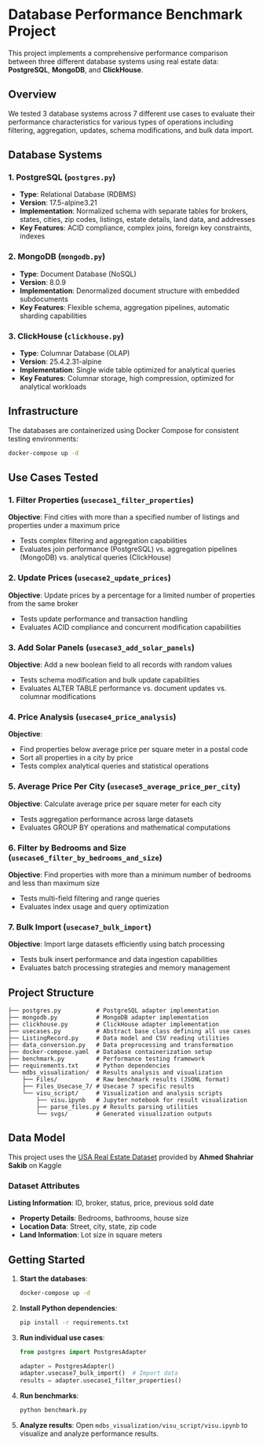 # Database Performance Benchmark Project

This project implements a comprehensive performance comparison between three different database systems using real estate data: **PostgreSQL**, **MongoDB**, and **ClickHouse**.

## Overview

We tested 3 database systems across 7 different use cases to evaluate their performance characteristics for various types of operations including filtering, aggregation, updates, schema modifications, and bulk data import.

## Database Systems

### 1. PostgreSQL (`postgres.py`)
- **Type**: Relational Database (RDBMS)
- **Version**: 17.5-alpine3.21
- **Implementation**: Normalized schema with separate tables for brokers, states, cities, zip codes, listings, estate details, land data, and addresses
- **Key Features**: ACID compliance, complex joins, foreign key constraints, indexes

### 2. MongoDB (`mongodb.py`)
- **Type**: Document Database (NoSQL)
- **Version**: 8.0.9
- **Implementation**: Denormalized document structure with embedded subdocuments
- **Key Features**: Flexible schema, aggregation pipelines, automatic sharding capabilities

### 3. ClickHouse (`clickhouse.py`)
- **Type**: Columnar Database (OLAP)
- **Version**: 25.4.2.31-alpine
- **Implementation**: Single wide table optimized for analytical queries
- **Key Features**: Columnar storage, high compression, optimized for analytical workloads

## Infrastructure

The databases are containerized using Docker Compose for consistent testing environments:

```bash
docker-compose up -d
```


## Use Cases Tested

### 1. Filter Properties (`usecase1_filter_properties`)
**Objective**: Find cities with more than a specified number of listings and properties under a maximum price
- Tests complex filtering and aggregation capabilities
- Evaluates join performance (PostgreSQL) vs. aggregation pipelines (MongoDB) vs. analytical queries (ClickHouse)

### 2. Update Prices (`usecase2_update_prices`)
**Objective**: Update prices by a percentage for a limited number of properties from the same broker
- Tests update performance and transaction handling
- Evaluates ACID compliance and concurrent modification capabilities

### 3. Add Solar Panels (`usecase3_add_solar_panels`)
**Objective**: Add a new boolean field to all records with random values
- Tests schema modification and bulk update capabilities
- Evaluates ALTER TABLE performance vs. document updates vs. columnar modifications

### 4. Price Analysis (`usecase4_price_analysis`)
**Objective**: 
- Find properties below average price per square meter in a postal code
- Sort all properties in a city by price
- Tests complex analytical queries and statistical operations

### 5. Average Price Per City (`usecase5_average_price_per_city`)
**Objective**: Calculate average price per square meter for each city
- Tests aggregation performance across large datasets
- Evaluates GROUP BY operations and mathematical computations

### 6. Filter by Bedrooms and Size (`usecase6_filter_by_bedrooms_and_size`)
**Objective**: Find properties with more than a minimum number of bedrooms and less than maximum size
- Tests multi-field filtering and range queries
- Evaluates index usage and query optimization

### 7. Bulk Import (`usecase7_bulk_import`)
**Objective**: Import large datasets efficiently using batch processing
- Tests bulk insert performance and data ingestion capabilities
- Evaluates batch processing strategies and memory management

## Project Structure

```
├── postgres.py          # PostgreSQL adapter implementation
├── mongodb.py           # MongoDB adapter implementation  
├── clickhouse.py        # ClickHouse adapter implementation
├── usecases.py          # Abstract base class defining all use cases
├── ListingRecord.py     # Data model and CSV reading utilities
├── data_conversion.py   # Data preprocessing and transformation
├── docker-compose.yaml  # Database containerization setup
├── benchmark.py         # Performance testing framework
├── requirements.txt     # Python dependencies
└── mdbs_visualization/  # Results analysis and visualization
    ├── Files/           # Raw benchmark results (JSONL format)
    ├── Files_Usecase_7/ # Usecase 7 specific results
    └── visu_script/     # Visualization and analysis scripts
        ├── visu.ipynb   # Jupyter notebook for result visualization
        ├── parse_files.py # Results parsing utilities
        └── svgs/        # Generated visualization outputs
```

## Data Model

This project uses the [USA Real Estate Dataset](https://www.kaggle.com/datasets/ahmedshahriarsakib/usa-real-estate-dataset) provided by **Ahmed Shahriar Sakib** on Kaggle

### Dataset Attributes
**Listing Information**: ID, broker, status, price, previous sold date
- **Property Details**: Bedrooms, bathrooms, house size
- **Location Data**: Street, city, state, zip code
- **Land Information**: Lot size in square meters

## Getting Started

1. **Start the databases**:
   ```bash
   docker-compose up -d
   ```

2. **Install Python dependencies**:
   ```bash
   pip install -r requirements.txt
   ```

3. **Run individual use cases**:
   ```python
   from postgres import PostgresAdapter
   
   adapter = PostgresAdapter()
   adapter.usecase7_bulk_import()  # Import data
   results = adapter.usecase1_filter_properties()
   ```

4. **Run benchmarks**:
   ```bash
   python benchmark.py
   ```

5. **Analyze results**:
   Open `mdbs_visualization/visu_script/visu.ipynb` to visualize and analyze performance results.

